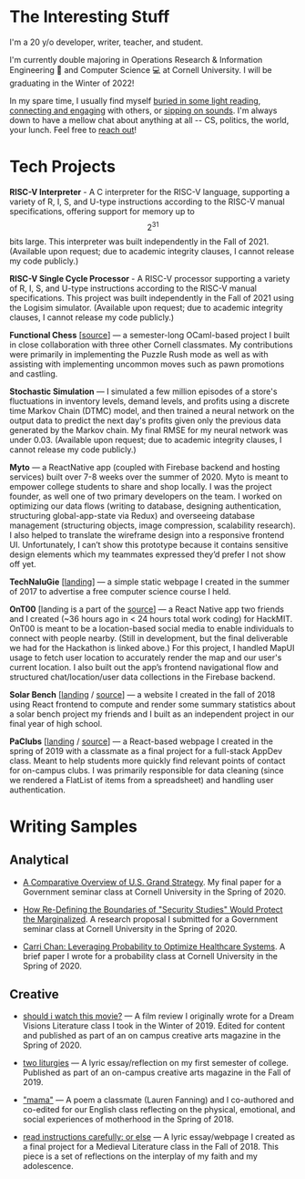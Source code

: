 # The Interesting Stuff
I'm a 20 y/o developer, writer, teacher, and student.

I'm currently double majoring in Operations Research & Information Engineering 🔎 and Computer Science 💻 at Cornell University. I will be graduating in the Winter of 2022! 

In my spare time, I usually find myself [buried in some light reading](https://www.goodreads.com/user/show/84197654-nalu-concepcion), [connecting and engaging](https://www.linkedin.com/in/nalu-concepcion/) with others, or [sipping on sounds](https://open.spotify.com/user/naluasti?si=EvYyFZz-TrmOUjyUNYGkXw). I'm always down to have a mellow chat about anything at all -- CS, politics, the world, your lunch. Feel free to [reach out](mailto:lac327@cornell.edu)!

# Tech Projects

**RISC-V Interpreter** - A C interpreter for the RISC-V language, supporting a variety of R, I, S, and U-type instructions according to the RISC-V manual specifications, offering support for memory up to $$2^{31}$$ bits large. This interpreter was built independently in the Fall of 2021. (Available upon request; due to academic integrity clauses, I cannot release my code publicly.)

**RISC-V Single Cycle Processor** - A RISC-V processor supporting a variety of R, I, S, and U-type instructions according to the RISC-V manual specifications. This project was built independently in the Fall of 2021 using the Logisim simulator. (Available upon request; due to academic integrity clauses, I cannot release my code publicly.)

**Functional Chess** \[[source](https://github.com/henryrobbins/chess)] — a semester-long OCaml-based project I built in close collaboration with three other Cornell classmates. My contributions were primarily in implementing the Puzzle Rush mode as well as with assisting with implementing uncommon moves such as pawn promotions and castling. 

**Stochastic Simulation** — I simulated a few million episodes of a store's fluctuations in inventory levels, demand levels, and profits using a discrete time Markov Chain (DTMC) model, and then trained a neural network on the output data to predict the next day's profits given only the previous data generated by the Markov chain. My final RMSE for my neural network was under 0.03. (Available upon request; due to academic integrity clauses, I cannot release my code publicly.)

**Myto** — a ReactNative app (coupled with Firebase backend and hosting services) built over 7-8 weeks over the summer of 2020. Myto is meant to empower college students to share and shop locally. I was the project founder, as well one of two primary developers on the team. I worked on optimizing our data flows (writing to database, designing authentication, structuring global-app-state via Redux) and overseeing database management (structuring objects, image compression, scalability research). I also helped to translate the wireframe design into a responsive frontend UI. Unfortunately, I can’t show this prototype because it contains sensitive design elements which my teammates expressed they’d prefer I not show off yet.

**TechNaluGie** \[[landing](https://www.technalugie.com/)] — a simple static webpage I created in the summer of 2017 to advertise a free computer science course I held.

**OnT00** \[landing is a part of the [source](https://github.com/srikaryallala/hackMIT)] — a React Native app two friends and I created (~36 hours ago in < 24 hours total work coding) for HackMIT. OnT00 is meant to be a location-based social media to enable individuals to connect with people nearby. (Still in development, but the final deliverable we had for the Hackathon is linked above.) For this project, I handled MapUI usage to fetch user location to accurately render the map and our user's current location. I also built out the app’s frontend navigational flow and structured chat/location/user data collections in the Firebase backend.

**Solar Bench** \[[landing](https://interactive-solar-exhibit.herokuapp.com/) / [source](https://github.com/naluconcepcion/interactive-solar-exhibit)] — a website I created in the fall of 2018 using React frontend to compute and render some summary statistics about a solar bench project my friends and I built as an independent project in our final year of high school.

**PaClubs** \[[landing](https://pa-clubs.herokuapp.com/) / [source](https://github.com/naluconcepcion/pa-clubs)]  — a React-based webpage I created in the spring of 2019 with a classmate as a final project for a full-stack AppDev class. Meant to help students more quickly find relevant points of contact for on-campus clubs.  I was primarily responsible for data cleaning (since we rendered a FlatList of items from a spreadsheet) and handling user authentication.

# Writing Samples

## Analytical
* [A Comparative Overview of U.S. Grand Strategy](https://docs.google.com/document/d/1p9HBv0WfvXqYRD7hIKIiB4Bt0qXF7noIhyQjK359VjM/edit?usp=sharing). My final paper for a Government seminar class at Cornell University in the Spring of 2020.

* [How Re-Defining the Boundaries of "Security Studies" Would Protect the Marginalized](https://docs.google.com/document/d/19y29outELMeemi3s0dejfwiO7CQ75aV7u-td3SgKszE/edit?usp=sharing). A research proposal I submitted for a Government seminar class at Cornell University in the Spring of 2020.

* [Carri Chan: Leveraging Probability to Optimize Healthcare Systems](https://docs.google.com/document/d/1-_jd-WTLuWZTQ92xYL4JVbZKCe-cfzZ0zv7aWXt-aUk/edit?usp=sharing). A brief paper I wrote for a probability class at Cornell University in the Spring of 2020. 

## Creative
* [should i watch this movie?](https://kitschcornell.com/2020/07/13/should-i-watch-this-movie/) — A film review I originally wrote for a Dream Visions Literature class I took in the Winter of 2019. Edited for content and published as part of an on campus creative arts magazine in the Spring of 2020.

* [two liturgies](https://kitschcornell.com/2020/01/12/two-liturgies/) — A lyric essay/reflection on my first semester of college. Published as part of an on-campus creative arts magazine in the Fall of 2019.

* ["mama"](https://docs.google.com/document/d/1PIJEm83EtuU6lwiU9Ry5Bt0suSFudmItbne9o0k_PJs/edit?usp=sharing) — A poem a classmate (Lauren Fanning) and I co-authored and co-edited for our English class reflecting on the physical, emotional, and social experiences of motherhood in the Spring of 2018.

* [read instructions carefully: or else](https://www.technalugie.com/untethered) — A lyric essay/webpage I created as a final project for a Medieval Literature class in the Fall of 2018. This piece is a set of reflections on the interplay of my faith and my adolescence.
